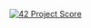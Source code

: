 [![42 Project Score](https://42-project-badge.glitch.me/users/lucavall/project/libft)](https://github.com/ricardoreves/42-project-badge)
